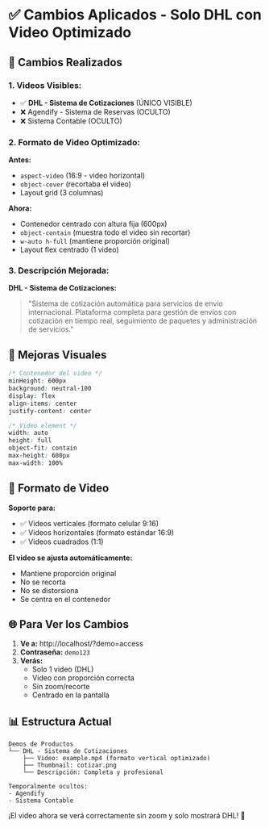 # ✅ Cambios Aplicados - Solo DHL con Video Optimizado

## 📱 Cambios Realizados

### **1. Videos Visibles:**
- ✅ **DHL - Sistema de Cotizaciones** (ÚNICO VISIBLE)
- ❌ Agendify - Sistema de Reservas (OCULTO)
- ❌ Sistema Contable (OCULTO)

### **2. Formato de Video Optimizado:**

**Antes:**
- `aspect-video` (16:9 - video horizontal)
- `object-cover` (recortaba el video)
- Layout grid (3 columnas)

**Ahora:**
- Contenedor centrado con altura fija (600px)
- `object-contain` (muestra todo el video sin recortar)
- `w-auto h-full` (mantiene proporción original)
- Layout flex centrado (1 video)

### **3. Descripción Mejorada:**

**DHL - Sistema de Cotizaciones:**
> "Sistema de cotización automática para servicios de envío internacional. Plataforma completa para gestión de envíos con cotización en tiempo real, seguimiento de paquetes y administración de servicios."

## 🎨 Mejoras Visuales

```css
/* Contenedor del video */
minHeight: 600px
background: neutral-100
display: flex
align-items: center
justify-content: center

/* Video element */
width: auto
height: full
object-fit: contain
max-height: 600px
max-width: 100%
```

## 📐 Formato de Video

**Soporte para:**
- ✅ Videos verticales (formato celular 9:16)
- ✅ Videos horizontales (formato estándar 16:9)
- ✅ Videos cuadrados (1:1)

**El video se ajusta automáticamente:**
- Mantiene proporción original
- No se recorta
- No se distorsiona
- Se centra en el contenedor

## 🌐 Para Ver los Cambios

1. **Ve a:** http://localhost/?demo=access
2. **Contraseña:** `demo123`
3. **Verás:**
   - Solo 1 video (DHL)
   - Video con proporción correcta
   - Sin zoom/recorte
   - Centrado en la pantalla

## 📊 Estructura Actual

```
Demos de Productos
└── DHL - Sistema de Cotizaciones
    ├── Video: example.mp4 (formato vertical optimizado)
    ├── Thumbnail: cotizar.png
    └── Descripción: Completa y profesional

Temporalmente ocultos:
- Agendify
- Sistema Contable
```

¡El video ahora se verá correctamente sin zoom y solo mostrará DHL! 🎉